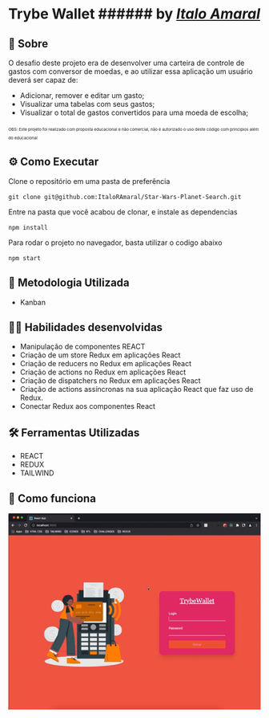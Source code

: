 # Trybe Wallet ###### by _[Italo Amaral](https://www.linkedin.com/in/italo-rockenbach-594082132/)_

## :page_with_curl: Sobre
O desafio deste projeto era de desenvolver uma carteira de controle de gastos com conversor de moedas, e ao utilizar essa aplicação um usuário deverá ser capaz de:

 - Adicionar, remover e editar um gasto;
 - Visualizar uma tabelas com seus gastos;
 - Visualizar o total de gastos convertidos para uma moeda de escolha;

<span style="font-size:8px">OBS: Este projeto foi realizado com proposta educacional e não comercial, não é autorizado o uso deste código com principios além do educacional</span>

## ⚙️ Como Executar
Clone o repositório em uma pasta de preferência

```
git clone git@github.com:ItaloRAmaral/Star-Wars-Planet-Search.git
```

Entre na pasta que você acabou de clonar, e instale as dependencias
```
npm install
```
Para rodar o projeto no navegador, basta utilizar o codigo abaixo 
```
npm start
```

## :memo: Metodologia Utilizada

* Kanban

## :man_technologist: Habilidades desenvolvidas

* Manipulação de componentes REACT
* Criação de um store Redux em aplicações React
* Criação de reducers no Redux em aplicações React
* Criação de actions no Redux em aplicações React
* Criação de dispatchers no Redux em aplicações React
* Criação de actions assíncronas na sua aplicação React que faz uso de Redux.
* Conectar Redux aos componentes React

## :hammer_and_wrench: Ferramentas Utilizadas

* REACT
* REDUX
* TAILWIND

## :iphone: Como funciona
<img src="./trybeWalletHowItWorks.gif" />
